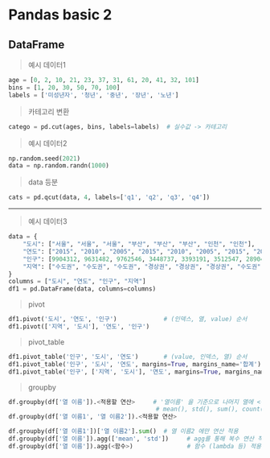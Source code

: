 # Pandas basic 2

## DataFrame

> 예시 데이터1

```python
age = [0, 2, 10, 21, 23, 37, 31, 61, 20, 41, 32, 101]
bins = [1, 20, 30, 50, 70, 100]
labels = ['미성년자', '청년', '중년', '장년', '노년']
```

> 카테고리 변환

```python
catego = pd.cut(ages, bins, labels=labels)	# 실수값 -> 카테고리
```

> 예시 데이터2

```python
np.random.seed(2021)
data = np.random.randn(1000)
```

> data 등분

```python
cats = pd.qcut(data, 4, labels=['q1', 'q2', 'q3', 'q4']) 
```

--------

> 예시 데이터3

```python
data = {
    "도시": ["서울", "서울", "서울", "부산", "부산", "부산", "인천", "인천"],
    "연도": ["2015", "2010", "2005", "2015", "2010", "2005", "2015", "2010"],
    "인구": [9904312, 9631482, 9762546, 3448737, 3393191, 3512547, 2890451, 263203],
    "지역": ["수도권", "수도권", "수도권", "경상권", "경상권", "경상권", "수도권", "수도권"]
}
columns = ["도시", "연도", "인구", "지역"]
df1 = pd.DataFrame(data, columns=columns)
```

> pivot

```python
df1.pivot('도시', '연도', '인구')				# (인덱스, 열, value) 순서
df1.pivot(['지역', '도시'], '연도', '인구')
```

> pivot_table

```python
df1.pivot_table('인구', '도시', '연도')		# (value, 인덱스, 열) 순서
df1.pivot_table('인구', '도시', '연도', margins=True, margins_name='합계')	 # 마지막에 '합계' 열 추가
df1.pivot_table('인구', ['지역', '도시'], '연도', margins=True, margins_name='합계')
```

> groupby

```python
df.groupby(df['열 이름']).<적용할 연산>		# '열이름' 을 기준으로 나머지 열에 <적용할 연산> 으로 값을 구성
										 # mean(), std(), sum(), count() 등 
df.groupby(df['열 이름1', '열 이름2']).<적용할 연산>

df.groupby(df['열 이름1'])['열 이름2'].sum()	# 열 이름2 에만 연산 적용
df.groupby(df['열 이름']).agg(['mean', 'std'])		# agg를 통해 복수 연산 적용가능
df.groupby(df['열 이름']).agg(<함수>)			   # 함수 (lambda 등) 적용 가능
```











